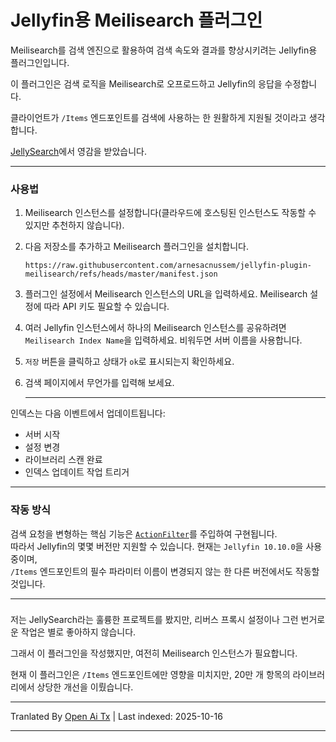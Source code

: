 # Jellyfin용 Meilisearch 플러그인

Meilisearch를 검색 엔진으로 활용하여 검색 속도와 결과를 향상시키려는 Jellyfin용 플러그인입니다.

이 플러그인은 검색 로직을 Meilisearch로 오프로드하고 Jellyfin의 응답을 수정합니다.

클라이언트가 `/Items` 엔드포인트를 검색에 사용하는 한 원활하게 지원될 것이라고 생각합니다.

[JellySearch](https://gitlab.com/DomiStyle/jellysearch)에서 영감을 받았습니다.

---

### 사용법

1. Meilisearch 인스턴스를 설정합니다(클라우드에 호스팅된 인스턴스도 작동할 수 있지만 추천하지 않습니다).
2. 다음 저장소를 추가하고 Meilisearch 플러그인을 설치합니다.
    ```
    https://raw.githubusercontent.com/arnesacnussem/jellyfin-plugin-meilisearch/refs/heads/master/manifest.json
    ```
3. 플러그인 설정에서 Meilisearch 인스턴스의 URL을 입력하세요. Meilisearch 설정에 따라 API 키도 필요할 수 있습니다.  
4. 여러 Jellyfin 인스턴스에서 하나의 Meilisearch 인스턴스를 공유하려면 `Meilisearch Index Name`을 입력하세요. 비워두면 서버 이름을 사용합니다.  
5. `저장` 버튼을 클릭하고 상태가 `ok`로 표시되는지 확인하세요.  
6. 검색 페이지에서 무언가를 입력해 보세요.  

    ---  

인덱스는 다음 이벤트에서 업데이트됩니다:  
- 서버 시작  
- 설정 변경  
- 라이브러리 스캔 완료  
- 인덱스 업데이트 작업 트리거  

---  

### 작동 방식  

검색 요청을 변형하는 핵심 기능은 [`ActionFilter`](https://learn.microsoft.com/en-us/aspnet/core/mvc/controllers/filters?view=aspnetcore-8.0#action-filters)를 주입하여 구현됩니다.  
따라서 Jellyfin의 몇몇 버전만 지원할 수 있습니다. 현재는 `Jellyfin 10.10.0`을 사용 중이며,  
`/Items` 엔드포인트의 필수 파라미터 이름이 변경되지 않는 한 다른 버전에서도 작동할 것입니다.  

---  
###  

저는 JellySearch라는 훌륭한 프로젝트를 봤지만, 리버스 프록시 설정이나 그런 번거로운 작업은 별로 좋아하지 않습니다.  

그래서 이 플러그인을 작성했지만, 여전히 Meilisearch 인스턴스가 필요합니다.  

현재 이 플러그인은 `/Items` 엔드포인트에만 영향을 미치지만, 20만 개 항목의 라이브러리에서 상당한 개선을 이뤘습니다.



---

Tranlated By [Open Ai Tx](https://github.com/OpenAiTx/OpenAiTx) | Last indexed: 2025-10-16

---